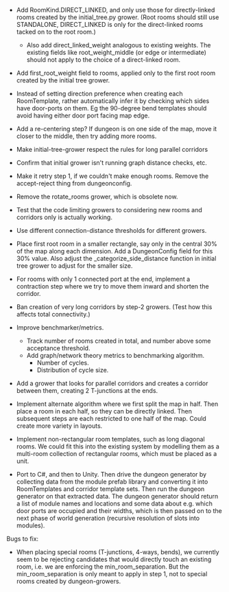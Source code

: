 - Add RoomKind.DIRECT_LINKED, and only use those for directly-linked rooms created by the initial_tree.py grower. (Root rooms should still use STANDALONE, DIRECT_LINKED is only for the direct-linked rooms tacked on to the root room.)
	- Also add direct_linked_weight analogous to existing weights. The existing fields like root_weight_middle (or edge or intermediate) should not apply to the choice of a direct-linked room.
- Add first_root_weight field to rooms, applied only to the first root room created by the initial tree grower.

- Instead of setting direction preference when creating each RoomTemplate, rather automatically infer it by checking which sides have door-ports on them. Eg the 90-degree bend templates should avoid having either door port facing map edge.

- Add a re-centering step? If dungeon is on one side of the map, move it closer to the middle, then try adding more rooms.

- Make initial-tree-grower respect the rules for long parallel corridors

- Confirm that initial grower isn't running graph distance checks, etc.

- Make it retry step 1, if we couldn't make enough rooms. Remove the accept-reject thing from dungeonconfig.

- Remove the rotate_rooms grower, which is obsolete now.

- Test that the code limiting growers to considering new rooms and corridors only is actually working.

- Use different connection-distance thresholds for different growers.

- Place first root room in a smaller rectangle, say only in the central 30% of the map along each dimension. Add a DungeonConfig field for this 30% value. Also adjust the _categorize_side_distance function in initial tree grower to adjust for the smaller size.

- For rooms with only 1 connected port at the end, implement a contraction step where we try to move them inward and shorten the corridor.

- Ban creation of very long corridors by step-2 growers. (Test how this affects total connectivity.)

- Improve benchmarker/metrics.
	- Track number of rooms created in total, and number above some acceptance threshold.
	- Add graph/network theory metrics to benchmarking algorithm.
		- Number of cycles.
		- Distribution of cycle size.

- Add a grower that looks for parallel corridors and creates a corridor between them, creating 2 T-junctions at the ends.

- Implement alternate algorithm where we first split the map in half. Then place a room in each half, so they can be directly linked. Then subsequent steps are each restricted to one half of the map. Could create more variety in layouts.

- Implement non-rectangular room templates, such as long diagonal rooms. We could fit this into the existing system by modelling them as a multi-room collection of rectangular rooms, which must be placed as a unit.

- Port to C#, and then to Unity. Then drive the dungeon generator by collecting data from the module prefab library and converting it into RoomTemplates and corridor template sets. Then run the dungeon generator on that extracted data. The dungeon generator should return a list of module names and locations and some data about e.g. which door ports are occupied and their widths, which is then passed on to the next phase of world generation (recursive resolution of slots into modules).


Bugs to fix:

- When placing special rooms (T-junctions, 4-ways, bends), we currently seem to be rejecting candidates that would directly touch an existing room, i.e. we are enforcing the min_room_separation. But the min_room_separation is only meant to apply in step 1, not to special rooms created by dungeon-growers.